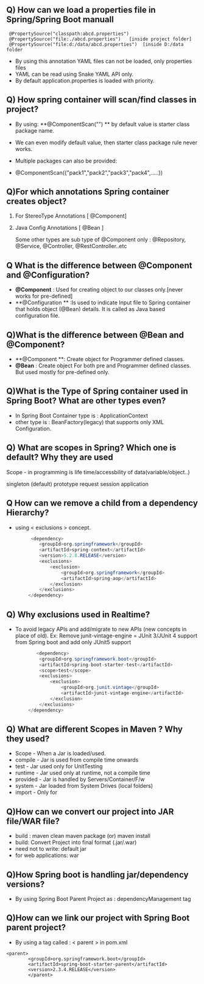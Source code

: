 ## Q) How can we load a properties file in Spring/Spring Boot manuall
```
 @PropertySource("classpath:abcd.properties")
 @PropertySource("file:./abcd.properties")   [inside project folder]
 @PropertySource("file:d:/data/abcd.properties")  [inside D:/data folder
```
*  By using this annotation YAML files can not be loaded, only properties files  
*  YAML can be read using Snake YAML API only.
*  By default application.properties is loaded with priority.

## Q) How spring container will scan/find classes in project? 
*  By using: **@ComponentScan("") ** by default value is starter class package name.
*  We can even modify default value, then starter class package rule never works.

*  Multiple packages can also be provided:
*  @ComponentScan({"pack1","pack2","pack3","pack4",.....})

## Q)For which annotations Spring container creates object?

1. For StereoType Annotations [ @Component]
2. Java Config Annotations [ @Bean ]

    Some other types are sub type of @Component only : 
    @Repository, @Service, @Controller, @RestController..etc

## Q What is the difference between @Component and @Configuration?  
* **@Component** : Used for creating object to our classes only.[never works for pre-defined]
* **@Configuration ** :Is used to indicate Input file to Spring container that holds 
    object (@Bean) details. It is called as Java based configuration file.

     
## Q)What is the difference between @Bean and @Component? 
* **@Component **: Create object for Programmer defined classes.
* **@Bean**      : Create object For both pre and Programmer defined classes.
                But used mostly for pre-defined only.


## Q)What is the Type of Spring container used in Spring Boot? What are other types even?
* In Spring Boot Container type is : ApplicationContext
* other type is : BeanFactory(legacy) that supports only XML Configuration.

## Q) What are scopes in Spring? Which one is default? Why they are used
 Scope - in programming is life time/accessbility of data(variable/object..)

 singleton (default)
 prototype
 request
 session
 application 



## Q How can we remove a child from a dependency Hierarchy?
 
* using < exclusions > concept.

```java
         <dependency>
			<groupId>org.springframework</groupId>
			<artifactId>spring-context</artifactId>
			<version>5.2.8.RELEASE</version>
			<exclusions>
				<exclusion>
					<groupId>org.springframework</groupId>
					<artifactId>spring-aop</artifactId>
				</exclusion>
			</exclusions>
		</dependency>
```

## Q) Why exclusions used in Realtime?
     
*   To avoid legacy APIs and add/migrate to new APIs (new concepts in place of old).
Ex: Remove junit-vintage-engine = JUnit 3/JUnit 4 support from Spring boot and add
    only JUnit5 support
  
```java
           <dependency>
			<groupId>org.springframework.boot</groupId>
			<artifactId>spring-boot-starter-test</artifactId>
			<scope>test</scope>
			<exclusions>
				<exclusion>
					<groupId>org.junit.vintage</groupId>
					<artifactId>junit-vintage-engine</artifactId>
				</exclusion>
			</exclusions>
		</dependency>

```

## Q) What are different Scopes in Maven ? Why they used?

* Scope - When a Jar is loaded/used.
* compile - Jar is used from compile time onwards
* test    - Jar used only for UnitTesting
* runtime - Jar used only at runtime, not a compile time
* provided - Jar is handled by Servers/Container/F/w
* system   - Jar loaded from System Drives (local folders)
* import - Only for <dependencyManagement>

## Q)How can we convert our project into JAR file/WAR file?
* build : maven clean  maven package (or) maven install
* build: Convert Project into final format (.jar/.war)
* need not to write: default <packaging>jar</packaging>
* for web applications: <packaging>war</packaging>

## Q)How Spring boot is handling jar/dependency versions?
* By using Spring Boot Parent Project as : dependencyManagement tag

## Q)How can we link our project with Spring Boot parent project?
* By using a tag called :  < parent > in pom.xml

```
<parent>
		<groupId>org.springframework.boot</groupId>
		<artifactId>spring-boot-starter-parent</artifactId>
		<version>2.3.4.RELEASE</version>
       	</parent>
```

